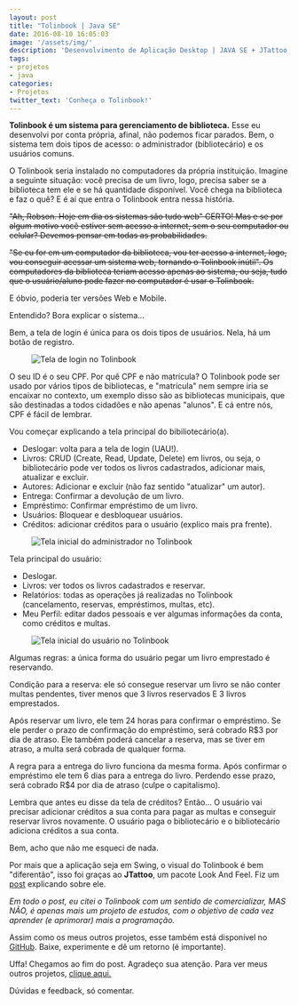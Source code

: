```yaml
---
layout: post
title: "Tolinbook | Java SE"
date: 2016-08-10 16:05:03
image: '/assets/img/'
description: 'Desenvolvimento de Aplicação Desktop | JAVA SE + JTattoo (Swing) + MySQL'
tags:
- projetos
- java 
categories:
- Projetos
twitter_text: 'Conheça o Tolinbook!'
---
```


**Tolinbook é um sistema para gerenciamento de biblioteca.** Esse eu desenvolvi por conta própria, afinal, não podemos ficar parados. Bem, o sistema tem dois tipos de acesso: o administrador (bibliotecário) e os usuários comuns.

O Tolinbook seria instalado no computadores da própria instituição. Imagine a seguinte situação: você precisa de um livro, logo, precisa saber se a biblioteca tem ele e se há quantidade disponível. Você chega na biblioteca e faz o quê? E é aí que entra o Tolinbook entra nessa história.

~~"Ah, Robson. Hoje em dia os sistemas são tudo web" CERTO! Mas e se por algum motivo você estiver sem acesso a internet, sem o seu computador ou celular? Devemos pensar em todas as probabilidades.~~

~~"Se eu for em um computador da biblioteca, vou ter acesso a internet, logo, vou conseguir acessar um sistema web, tornando o Tolinbook inútil". Os computadores da biblioteca teriam acesso apenas ao sistema, ou seja, tudo que o usuário/aluno pode fazer no computador é usar o Tolinbook.~~

E óbvio, poderia ter versões Web e Mobile.

Entendido? Bora explicar o sistema...

Bem, a tela de login é única para os dois tipos de usuários. Nela, há um botão de registro.

<figure>
	<img src="{{site.baseurl}}/assets/img/2016/08/tolinbook/1.png" alt="Tela de login no Tolinbook">
</figure>

O seu ID é o seu CPF. Por quê CPF e não matrícula? O Tolinbook pode ser usado por vários tipos de bibliotecas, e "matrícula" nem sempre iria se encaixar no contexto, um exemplo disso são as bibliotecas municipais, que são destinadas a todos cidadões e não apenas "alunos". E cá entre nós, CPF é fácil de lembrar.

Vou começar explicando a tela principal do bibiliotecário(a).

+ Deslogar: volta para a tela de login (UAU!).
+ Livros: CRUD (Create, Read, Update, Delete) em livros, ou seja, o bibliotecário pode ver todos os livros cadastrados, adicionar mais, atualizar e excluir.
+ Autores: Adicionar e excluir (não faz sentido "atualizar" um autor).
+ Entrega: Confirmar a devolução de um livro.
+ Empréstimo: Confirmar empréstimo de um livro.
+ Usuários: Bloquear e desbloquear usuários.
+ Créditos: adicionar créditos para o usuário (explico mais pra frente).

<figure>
	<img src="{{site.baseurl}}/assets/img/2016/08/tolinbook/2.png" alt="Tela inicial do administrador no Tolinbook">
</figure>

Tela principal do usuário:
 
+ Deslogar.
+ Livros: ver todos os livros cadastrados e reservar.
+ Relatórios: todas as operações já realizadas no Tolinbook (cancelamento, reservas, empréstimos, multas, etc).
+ Meu Perfil: editar dados pessoais e ver algumas informações da conta, como créditos e multas.

<figure>
	<img src="{{site.baseurl}}/assets/img/2016/08/tolinbook/3.png" alt="Tela inicial do usuário no Tolinbook">
</figure>
 
Algumas regras: a única forma do usuário pegar um livro emprestado
é reservando. 

Condição para a reserva: ele só consegue reservar um livro se não conter multas pendentes, tiver menos que 3 livros reservados E 3 livros emprestados.

Após reservar um livro, ele tem 24 horas para confirmar o empréstimo. Se ele perder o prazo de confirmação do empréstimo, será cobrado R$3 por dia de atraso. Ele também poderá cancelar a reserva, mas se tiver em atraso, a multa será cobrada de qualquer forma.

A regra para a entrega do livro funciona da mesma forma. Após confirmar o empréstimo ele tem 6 dias para a entrega do livro. Perdendo esse prazo, será cobrado R$4 por dia de atraso (culpe o capitalismo).

Lembra que antes eu disse da tela de créditos? Então... O usuário vai precisar adicionar créditos a sua conta para pagar as multas e conseguir reservar livros novamente. O usuário paga o bibliotecário e o bibliotecário adiciona créditos a sua conta.

Bem, acho que não me esqueci de nada. 

Por mais que a aplicação seja em Swing, o visual do Tolinbook é bem "diferentão", isso foi graças ao **JTattoo**, um pacote Look And Feel. Fiz um <a class="externalLink" href="http://abreunaweb.com/mudar-visual-swing-java-com-jtattoo/" target="_blank">post</a> explicando sobre ele.

*Em todo o post, eu citei o Tolinbook com um sentido de comercializar, MAS NÃO, é apenas mais um projeto de estudos, com o objetivo de cada vez aprender (e aprimorar) mais a programação.*

Assim como os meus outros projetos, esse também está disponível no <a class="externalLink" href="https://github.com/AbreuNaWeb/tolinbook" target="_blank">GitHub</a>. Baixe, experimente e dê um retorno (é importante).

Uffa! Chegamos ao fim do post. Agradeço sua atenção. Para ver meus outros projetos, [clique aqui.][tolinbook]

Dúvidas e feedback, só comentar.

[tolinbook]: http://abreunaweb.com/tags/#projetos
